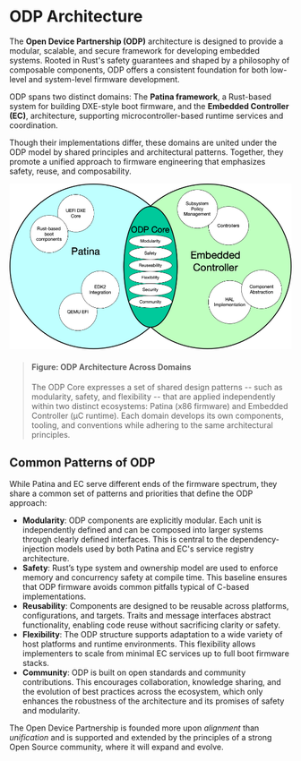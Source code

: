 # ODP Architecture
The __Open Device Partnership (ODP)__ architecture is designed to provide a modular, scalable, and secure framework for developing embedded systems. Rooted in Rust's safety guarantees and shaped by a philosophy of composable components, ODP offers a consistent foundation for both low-level and system-level firmware development.

ODP spans two distinct domains: The __Patina framework__, a Rust-based system for building DXE-style boot firmware, and the __Embedded Controller (EC)__, architecture, supporting microcontroller-based runtime services and coordination.

Though their implementations differ, these domains are united under the ODP model by shared principles and architectural patterns. Together, they promote a unified approach to firmware engineering that emphasizes safety, reuse, and composability.

![ODP Architecture Patterns](./media/odp_domains.png)
> #### Figure: ODP Architecture Across Domains
> The ODP Core expresses a set of shared design patterns -- such as modularity, safety, and flexibility -- that are applied independently within two distinct ecosystems: Patina (x86 firmware) and Embedded Controller (μC runtime). Each domain develops its own components, tooling, and conventions while adhering to the same architectural principles. 


## Common Patterns of ODP
While Patina and EC serve different ends of the firmware spectrum, they share a common set of patterns and priorities that define the ODP approach:
- **Modularity**: ODP components are explicitly modular. Each unit is independently defined and can be composed into larger systems through clearly defined interfaces. This is central to the dependency-injection models used by both Patina and EC's service registry architecture.
- **Safety**: Rust’s type system and ownership model are used to enforce memory and concurrency safety at compile time. This baseline ensures that ODP firmware avoids common pitfalls typical of C-based implementations.
- **Reusability**: Components are designed to be reusable across platforms, configurations, and targets. Traits and message interfaces abstract functionality, enabling code reuse without sacrificing clarity or safety.
- **Flexibility**: The ODP structure supports adaptation to a wide variety of host platforms and runtime environments. This flexibility allows implementers to scale from minimal EC services up to full boot firmware stacks.
- **Community**: ODP is built on open standards and community contributions. This encourages collaboration, knowledge sharing, and the evolution of best practices across the ecosystem, which only enhances the robustness of the architecture and its promises of safety and modularity.


The Open Device Partnership is founded more upon _alignment_ than _unification_ and is supported and extended by the principles of a strong Open Source community, where it will expand and evolve.
